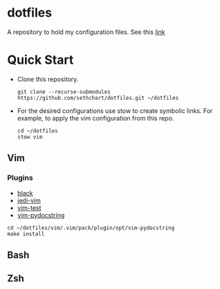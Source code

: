 # dotfiles
A repository to hold my configuration files.
See this [link](http://brandon.invergo.net/news/2012-05-26-using-gnu-stow-to-manage-your-dotfiles.html)

# Quick Start
  - Clone this repository.
    ```shell
    git clone --recurse-submodules https://github.com/sethchart/dotfiles.git ~/dotfiles
    ```
  - For the desired configurations use stow to create symbolic links.
    For example, to apply the vim configuration from this repo.
    ```shell
    cd ~/dotfiles
    stow vim
    ```
## Vim

### Plugins
  - [black](https://github.com/psf/black)
  - [jedi-vim](https://github.com/davidhalter/jedi-vim)
  - [vim-test](https://github.com/vim-test/vim-test)
  - [vim-pydocstring](https://github.com/heavenshell/vim-pydocstring)
  ```shell
  cd ~/dotfiles/vim/.vim/pack/plugin/opt/vim-pydocstring
  make install
  ```

## Bash

## Zsh
